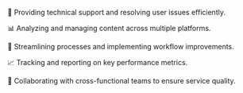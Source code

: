 👥 Providing technical support and resolving user issues efficiently.

📊 Analyzing and managing content across multiple platforms.

🔄 Streamlining processes and implementing workflow improvements.

📈 Tracking and reporting on key performance metrics.

🤝 Collaborating with cross-functional teams to ensure service quality.
